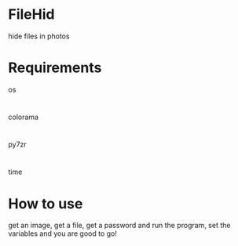 # FileHid
hide files in photos
# Requirements
os
#
colorama
#
py7zr
#
time
# How to use
get an image, get a file, get a password and run the program, set the variables and you are good to go!
